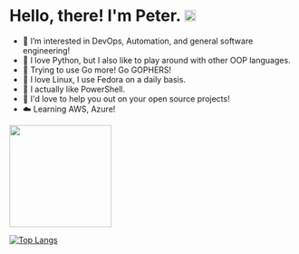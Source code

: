 
# Hello, there! I'm Peter. <img src="https://raw.githubusercontent.com/MartinHeinz/MartinHeinz/master/wave.gif" width="20px">

- 👀 I’m interested in DevOps, Automation, and general software engineering!
- 🐍 I love Python, but I also like to play around with other OOP languages.
- 🤩 Trying to use Go more! Go GOPHERS!
- 🐧 I love Linux, I use Fedora on a daily basis.
- 🌝 I actually like PowerShell.
- 💞️ I'd love to help you out on your open source projects!
- ☁️ Learning AWS, Azure!

<img height="180em" src="https://github-readme-stats.vercel.app/api?username=Parsifal-M&show_icons=true&hide_border=true&&count_private=true&include_all_commits=true" />

[![Top Langs](https://github-readme-stats.vercel.app/api/top-langs/?username=Parsifal-M&layout=compact)](https://github.com/anuraghazra/github-readme-stats)
